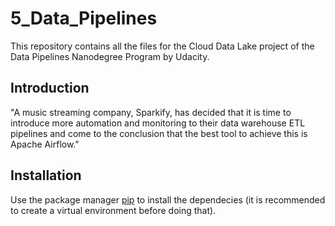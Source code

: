 # 5_Data_Pipelines
This repository contains all the files for the Cloud Data Lake project of the Data Pipelines Nanodegree Program by Udacity.

## Introduction
"A music streaming company, Sparkify, has decided that it is time to introduce more automation and monitoring to their data warehouse ETL pipelines and come to the conclusion that the best tool to achieve this is Apache Airflow."

## Installation
Use the package manager [pip](https://pip.pypa.io/en/stable/) to install the dependecies (it is recommended to create a virtual environment before doing that).
